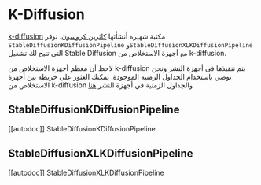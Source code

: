 # K-Diffusion
[k-diffusion](https://github.com/crowsonkb/k-diffusion) مكتبة شهيرة أنشأتها [كاثرين كروسون](https://github.com/crowsonkb/). نوفر `StableDiffusionKDiffusionPipeline` و`StableDiffusionXLKDiffusionPipeline` التي تتيح لك تشغيل Stable Diffusion مع أجهزة الاستخلاص من k-diffusion.

لاحظ أن معظم أجهزة الاستخلاص من k-diffusion يتم تنفيذها في أجهزة النشر ونحن نوصي باستخدام الجداول الزمنية الموجودة. يمكنك العثور على خريطة بين أجهزة الاستخلاص من k-diffusion والجداول الزمنية في أجهزة النشر [هنا](https://huggingface.co/docs/diffusers/api/schedulers/overview)

## StableDiffusionKDiffusionPipeline

[[autodoc]] StableDiffusionKDiffusionPipeline

## StableDiffusionXLKDiffusionPipeline

[[autodoc]] StableDiffusionXLKDiffusionPipeline
